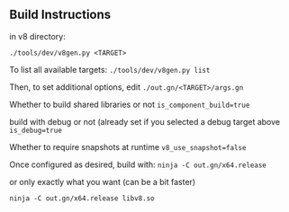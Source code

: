 

## Build Instructions


in v8 directory:

`./tools/dev/v8gen.py <TARGET>`

To list all available targets:
`./tools/dev/v8gen.py list`


Then, to set additional options, edit `./out.gn/<TARGET>/args.gn`

Whether to build shared libraries or not
`is_component_build=true`

 build with debug or not (already set if you selected a debug target above
`is_debug=true`

Whether to require snapshots at runtime
`v8_use_snapshot=false`


Once configured as desired, build with:
`ninja -C out.gn/x64.release`

or only exactly what you want (can be a bit faster)

`ninja -C out.gn/x64.release libv8.so`

